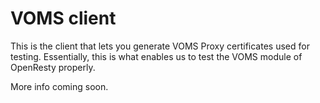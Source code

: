 # VOMS client

This is the client that lets you generate VOMS Proxy certificates used for testing.
Essentially, this is what enables us to test the VOMS module of OpenResty properly.

More info coming soon. 